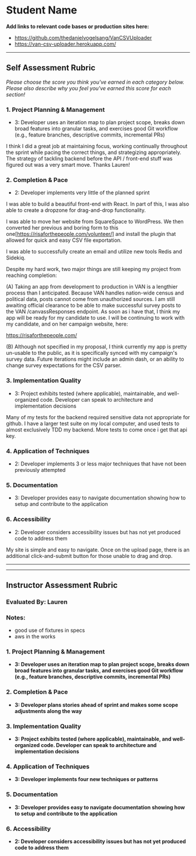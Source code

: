 # Student Name

**Add links to relevant code bases or production sites here:**

* https://github.com/thedanielvogelsang/VanCSVUploader
* https://van-csv-uploader.herokuapp.com/

---------------

Self Assessment Rubric
------------

_Please choose the score you think you've earned in each category below. Please also describe why you feel you've earned this score for each section!_

### 1. Project Planning & Management

*   3: Developer uses an iteration map to plan project scope, breaks down broad features into granular tasks, and exercises good Git workflow (e.g., feature branches, descriptive commits, incremental PRs)

I think I did a great job at maintaining focus, working continually throughout the sprint while pacing the correct things, and strategizing appropriately. The strategy of tackling backend before the API / front-end stuff was figured out was a very smart move. Thanks Lauren!

### 2. Completion & Pace

*   2: Developer implements very little of the planned sprint

I was able to build a beautiful front-end with React.
In part of this, I was also able to create a dropzone for drag-and-drop functionality.

I was able to move her website from SquareSpace to WordPress. We then converted her previous and boring form to this one[https://risaforthepeople.com/volunteer/] and install the plugin that allowed for quick and easy CSV file exportation.

I was able to successfully create an email and utilize new tools Redis and Sidekiq.

Despite my hard work, two major things are still keeping my project from reaching completion:

(A) Taking an app from development to production in VAN is a lengthier process than I anticipated. Because VAN handles nation-wide census and political data, posts cannot come from unauthorized sources. I am still awaiting official clearance to be able to make successful survey posts to the VAN /canvassResponses endpoint. As soon as i have that, I think my app will be ready for my candidate to use. I will be continuing to work with my candidate, and on her campaign website, here:

https://risaforthepeople.com/

(B) Although not specified in my proposal, I think currently my app is pretty un-usable to the public, as it is specifically synced with my campaign's survey data. Future iterations might include an admin dash, or an ability to change survey expectations for the CSV parser.

### 3. Implementation Quality

*   3: Project exhibits tested (where applicable), maintainable, and well-organized code. Developer can speak to architecture and implementation decisions

Many of my tests for the backend required sensitive data not appropriate for github. I have a larger test suite on my local computer, and used tests to almost exclusively TDD my backend. More tests to come once i get that api key.

### 4. Application of Techniques

*   2: Developer implements 3 or less major techniques that have not been previously attempted

### 5. Documentation

*   3: Developer provides easy to navigate documentation showing how to setup and contribute to the application

### 6. Accessibility

*   2: Developer considers accessibility issues but has not yet produced code to address them

My site is simple and easy to navigate. Once on the upload page, there is an additional click-and-submit button for those unable to drag and drop.

---------------
---------------

Instructor Assessment Rubric
------------

### Evaluated By: Lauren

### Notes:

- good use of fixtures in specs
- aws in the works

### 1. Project Planning & Management

*   **3: Developer uses an iteration map to plan project scope, breaks down broad features into granular tasks, and exercises good Git workflow (e.g., feature branches, descriptive commits, incremental PRs)**

### 2. Completion & Pace

*   **3: Developer plans stories ahead of sprint and makes some scope adjustments along the way**

### 3. Implementation Quality

*   **3: Project exhibits tested (where applicable), maintainable, and well-organized code. Developer can speak to architecture and implementation decisions**

### 4. Application of Techniques

*   **3: Developer implements four new techniques or patterns**

### 5. Documentation

*   **3: Developer provides easy to navigate documentation showing how to setup and contribute to the application**

### 6. Accessibility

*   **2: Developer considers accessibility issues but has not yet produced code to address them**
